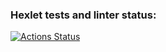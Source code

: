 ### Hexlet tests and linter status:
[![Actions Status](https://github.com/delavdele/python-project-49/workflows/hexlet-check/badge.svg)](https://github.com/delavdele/python-project-49/actions)
